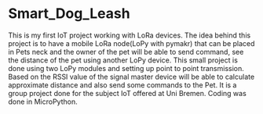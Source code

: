 # Smart_Dog_Leash
This is my first IoT project working with LoRa devices. The idea behind this project is to have a mobile LoRa node(LoPy with pymakr) that can be placed in Pets neck and the owner of the pet will be able to send command, see the distance of the pet using another LoPy device. This small project is done using two LoPy modules and setting up point to point transmission. Based on the RSSI value of the signal master device will be able to calculate approximate distance and also send some commands to the Pet. It is a group project done for the subject IoT offered at Uni Bremen. Coding was done in MicroPython.
